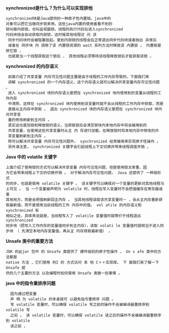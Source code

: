 **synchronized是什么？为什么可以实现排他**

    synchronized块是Java提供的一种原子性内置锁。java中的
    对象可以把它当做同步锁来用，这些java内置的使用者看不到的
    锁叫做内部锁，也叫监视器锁，线程的执行代码在进入synchronized
    代码块钱会自动获取内部锁，这时候其他线程访 问 该
     同步代码块时会被阻塞挂起。拿到内部锁的线程会在正常退出同步代码块或者抛出 异常后
     或者在 同步块 内 调用了该 内置锁资源的 wait 系列方法时释放该 内置锁 。 内置锁是排它锁 ，
     也就是当一个线程获取这个锁后 ， 其他线程必须等待该线程释放锁后才能获取该锁 。
 
 **synchronized 的内存语义**
 
     前面介绍了共享变量 内存可见性问题主要是由于线程的工作内存导致的，下面我们来
     讲解 synchronized 的一个内存语义，这个内存语义就可以解决共享变量内存可见性问题 。
     进入 synchronized 块的内存语义是把在 synchronized 块内使用到的变量从线程的工作内存
     中清除，这样在 synchronized 块内使用到该变量时就不会从线程的工作内存中获取，而是
     直接从主内存中获取 。 退出 synchronized 块的内存语义是把在 synchronized 块内对共享变
     量的修改刷新到主内存 。
     其实这也是加锁和释放锁的语义，当获取锁后会清空锁块内本地内存中将会被用到的
     共享变量，在使用这些共享变量时从主 内 存进行加载，在释放锁时将本地内存中修改的共
     享变量刷新到主内存 。
     除可以解决共享变量 内存可见性问题外， synchronized 经常被用来实现原子性操作 。
     另外请注意， synchronized 关键字会引起线程上下文切换并带来线程调度开销 。
 **Java 中的 volatile 关键字**
 
    上面介绍了使用锁的方式可以解决共享变量 内存可见性问题，但是使用锁太笨重，因
    为它会带来线程上下文的切换开销 。 对于解决内存可见性问题， Java 还提供了 一种弱形式
    的同步，也就是使用 volatile 关键字 。 该关键字可以确保对一个变量的更新对其他线程马
    上可见 。 当 一个变量被声明为 volatile 时，线程在写入变量时不会把值缓存在寄存器或者
    其他地方，而是会把值刷新回主内存 。 当其他线程读取该共享变量时－ ，会从主内存重新获
    取最新值，而不是使用当前线程的工作 内存中的值。 vol atile 的内存语义和 synchronized 有
    相似之处，具体来说就是，当线程写入了 volatile 变量值时就等价于线程退出 synchronized
    同步块（把写入工作内存的变量值同步到主内存），读取 volati le 变量值时就相当于进入同
    步块 （ 先清空本地内存变量值，再从主 内存获取最新值） 。

**Unsafe 类中的重要方法**
    
    JDK 的此jar 包中 的 Unsafe 类提供了 硬件级别的原子性操作 ， Un s afe 类中的方法都是
    native 方法 ，它们使用 刑I 的 方式访问 本 地 C＋＋实现库。 下 面我们来了解一下 Unsafe 提
    供的几个主要的方法 以及编程时如何使用 Unsafe 类做一些事情 。

**java 中的指令重排序问题**
      
      因为通过把变量
      声 明 为 volatile 的本身就可 以避免指令重排序 问题 。
      写 volatile 变量时，可以确保 volatile 写之前的操作不会被编译器重排序到 volatile 写
      之后 。 读 volatile 变量时，可以确保 volatile 读之后的操作不会被编译器重排序到 volatile
      读之前 。
    
